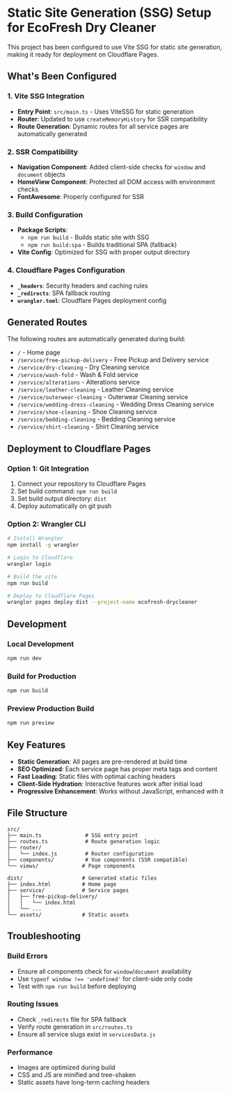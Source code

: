 # Static Site Generation (SSG) Setup for EcoFresh Dry Cleaner

This project has been configured to use Vite SSG for static site generation, making it ready for deployment on Cloudflare Pages.

## What's Been Configured

### 1. Vite SSG Integration
- **Entry Point**: `src/main.ts` - Uses ViteSSG for static generation
- **Router**: Updated to use `createMemoryHistory` for SSR compatibility
- **Route Generation**: Dynamic routes for all service pages are automatically generated

### 2. SSR Compatibility
- **Navigation Component**: Added client-side checks for `window` and `document` objects
- **HomeView Component**: Protected all DOM access with environment checks
- **FontAwesome**: Properly configured for SSR

### 3. Build Configuration
- **Package Scripts**: 
  - `npm run build` - Builds static site with SSG
  - `npm run build:spa` - Builds traditional SPA (fallback)
- **Vite Config**: Optimized for SSG with proper output directory

### 4. Cloudflare Pages Configuration
- **`_headers`**: Security headers and caching rules
- **`_redirects`**: SPA fallback routing
- **`wrangler.toml`**: Cloudflare Pages deployment config

## Generated Routes

The following routes are automatically generated during build:

- `/` - Home page
- `/service/free-pickup-delivery` - Free Pickup and Delivery service
- `/service/dry-cleaning` - Dry Cleaning service
- `/service/wash-fold` - Wash & Fold service
- `/service/alterations` - Alterations service
- `/service/leather-cleaning` - Leather Cleaning service
- `/service/outerwear-cleaning` - Outerwear Cleaning service
- `/service/wedding-dress-cleaning` - Wedding Dress Cleaning service
- `/service/shoe-cleaning` - Shoe Cleaning service
- `/service/bedding-cleaning` - Bedding Cleaning service
- `/service/shirt-cleaning` - Shirt Cleaning service

## Deployment to Cloudflare Pages

### Option 1: Git Integration
1. Connect your repository to Cloudflare Pages
2. Set build command: `npm run build`
3. Set build output directory: `dist`
4. Deploy automatically on git push

### Option 2: Wrangler CLI
```bash
# Install Wrangler
npm install -g wrangler

# Login to Cloudflare
wrangler login

# Build the site
npm run build

# Deploy to Cloudflare Pages
wrangler pages deploy dist --project-name ecofresh-drycleaner
```

## Development

### Local Development
```bash
npm run dev
```

### Build for Production
```bash
npm run build
```

### Preview Production Build
```bash
npm run preview
```

## Key Features

- **Static Generation**: All pages are pre-rendered at build time
- **SEO Optimized**: Each service page has proper meta tags and content
- **Fast Loading**: Static files with optimal caching headers
- **Client-Side Hydration**: Interactive features work after initial load
- **Progressive Enhancement**: Works without JavaScript, enhanced with it

## File Structure

```
src/
├── main.ts              # SSG entry point
├── routes.ts            # Route generation logic
├── router/
│   └── index.js         # Router configuration
├── components/          # Vue components (SSR compatible)
└── views/              # Page components

dist/                   # Generated static files
├── index.html          # Home page
├── service/            # Service pages
│   ├── free-pickup-delivery/
│   │   └── index.html
│   └── ...
└── assets/             # Static assets
```

## Troubleshooting

### Build Errors
- Ensure all components check for `window`/`document` availability
- Use `typeof window !== 'undefined'` for client-side only code
- Test with `npm run build` before deploying

### Routing Issues
- Check `_redirects` file for SPA fallback
- Verify route generation in `src/routes.ts`
- Ensure all service slugs exist in `servicesData.js`

### Performance
- Images are optimized during build
- CSS and JS are minified and tree-shaken
- Static assets have long-term caching headers
